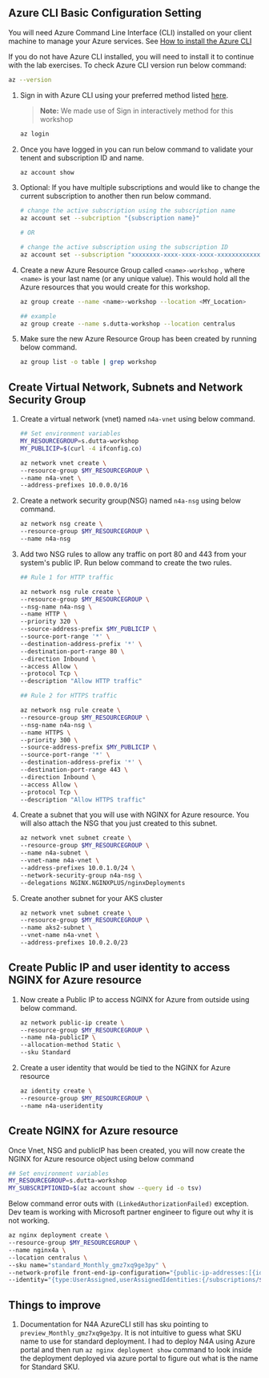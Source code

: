 ## Azure CLI Basic Configuration Setting

You will need Azure Command Line Interface (CLI) installed on your client machine to manage your Azure services. See [How to install the Azure CLI](https://learn.microsoft.com/en-us/cli/azure/install-azure-cli)

If you do not have Azure CLI installed, you will need to install it to continue with the lab exercises.  To check Azure CLI version run below command:

```bash
az --version
```

1. Sign in with Azure CLI using your preferred method listed [here](https://learn.microsoft.com/en-us/cli/azure/authenticate-azure-cli).

   >**Note:** We made use of Sign in interactively method for this workshop

    ```bash
    az login
    ```

1. Once you have logged in you can run below command to validate your tenent and subscription ID and name.

   ```bash
   az account show 
   ```

1. Optional: If you have multiple subscriptions and would like to change the current subscription to another then run below command.

   ```bash
   # change the active subscription using the subscription name
   az account set --subcription "{subscription name}"

   # OR

   # change the active subscription using the subscription ID
   az account set --subscription "xxxxxxxx-xxxx-xxxx-xxxx-xxxxxxxxxxxx"  
   ```

1. Create a new Azure Resource Group called `<name>-workshop` , where `<name>` is your last name (or any unique value).  This would hold all the Azure resources that you would create for this workshop.
  
   ```bash
   az group create --name <name>-workshop --location <MY_Location>

   ## example
   az group create --name s.dutta-workshop --location centralus
   ```

1. Make sure the new Azure Resource Group has been created by running below command.

   ```bash
   az group list -o table | grep workshop
   ```

## Create Virtual Network, Subnets and Network Security Group

1. Create a virtual network (vnet) named `n4a-vnet` using below command.

    ```bash
    ## Set environment variables
    MY_RESOURCEGROUP=s.dutta-workshop
    MY_PUBLICIP=$(curl -4 ifconfig.co)
    ```

    ```bash
    az network vnet create \
    --resource-group $MY_RESOURCEGROUP \
    --name n4a-vnet \
    --address-prefixes 10.0.0.0/16
    ```

1. Create a network security group(NSG) named `n4a-nsg` using below command.

    ```bash
    az network nsg create \
    --resource-group $MY_RESOURCEGROUP \
    --name n4a-nsg
    ```

1. Add two NSG rules to allow any traffic on port 80 and 443 from your system's public IP. Run below command to create the two rules.

    ```bash
    ## Rule 1 for HTTP traffic

    az network nsg rule create \
    --resource-group $MY_RESOURCEGROUP \
    --nsg-name n4a-nsg \
    --name HTTP \
    --priority 320 \
    --source-address-prefix $MY_PUBLICIP \
    --source-port-range '*' \
    --destination-address-prefix '*' \
    --destination-port-range 80 \
    --direction Inbound \
    --access Allow \
    --protocol Tcp \
    --description "Allow HTTP traffic"
    ```

    ```bash
    ## Rule 2 for HTTPS traffic
    
    az network nsg rule create \
    --resource-group $MY_RESOURCEGROUP \
    --nsg-name n4a-nsg \
    --name HTTPS \
    --priority 300 \
    --source-address-prefix $MY_PUBLICIP \
    --source-port-range '*' \
    --destination-address-prefix '*' \
    --destination-port-range 443 \
    --direction Inbound \
    --access Allow \
    --protocol Tcp \
    --description "Allow HTTPS traffic"
    ```

1. Create a subnet that you will use with NGINX for Azure resource. You will also attach the NSG that you just created to this subnet.

    ```bash
    az network vnet subnet create \
    --resource-group $MY_RESOURCEGROUP \
    --name n4a-subnet \
    --vnet-name n4a-vnet \
    --address-prefixes 10.0.1.0/24 \
    --network-security-group n4a-nsg \
    --delegations NGINX.NGINXPLUS/nginxDeployments
    ```

1. Create another subnet for your AKS cluster

    ```bash
    az network vnet subnet create \
    --resource-group $MY_RESOURCEGROUP \
    --name aks2-subnet \
    --vnet-name n4a-vnet \
    --address-prefixes 10.0.2.0/23
    ```

<!-- 1. Associate NSG with the Nginx for Azure Subnet. Also add a delegation to the subnet using below command.

    ```bash
    MY_RESOURCEGROUP=s.dutta-workshop

    az network vnet subnet update \
    --resource-group $MY_RESOURCEGROUP \
    --vnet-name n4a-vnet \
    --name n4a-subnet \
    --network-security-group n4a-nsg \
    --delegations NGINX.NGINXPLUS/nginxDeployments
    ``` -->

## Create Public IP and user identity to access NGINX for Azure resource

1. Now create a Public IP to access NGINX for Azure from outside using below command.

    ```bash
    az network public-ip create \
    --resource-group $MY_RESOURCEGROUP \
    --name n4a-publicIP \
    --allocation-method Static \
    --sku Standard
    ```

1. Create a user identity that would be tied to the NGINX for Azure resource

   ```bash
   az identity create \
   --resource-group $MY_RESOURCEGROUP \
   --name n4a-useridentity
   ```

## Create NGINX for Azure resource

Once Vnet, NSG and publicIP has been created, you will now create the NGINX for Azure resource object using below command

```bash
## Set environment variables
MY_RESOURCEGROUP=s.dutta-workshop
MY_SUBSCRIPTIONID=$(az account show --query id -o tsv)
```

Below command error outs with `(LinkedAuthorizationFailed)` exception. Dev team is working with Microsoft partner engineer to figure out why it is not working.

```bash
az nginx deployment create \
--resource-group $MY_RESOURCEGROUP \
--name nginx4a \
--location centralus \
--sku name="standard_Monthly_gmz7xq9ge3py" \
--network-profile front-end-ip-configuration="{public-ip-addresses:[{id:/subscriptions/$MY_SUBSCRIPTIONID/resourceGroups/$MY_RESOURCEGROUP/providers/Microsoft.Network/publicIPAddresses/n4a-publicIP}]}" network-interface-configuration="{subnet-id:/subscriptions/$MY_SUBSCRIPTIONID/resourceGroups/$MY_RESOURCEGROUP/providers/Microsoft.Network/virtualNetworks/n4a-vnet/subnets/n4a-subnet}" \
--identity="{type:UserAssigned,userAssignedIdentities:{/subscriptions/$MY_SUBSCRIPTIONID/resourceGroups/$MY_RESOURCEGROUP/providers/Microsoft.ManagedIdentity/userAssignedIdentities/n4a-useridentity:{}}}"
```

## Things to improve

1. Documentation for N4A AzureCLI still has sku pointing to `preview_Monthly_gmz7xq9ge3py`. It is not intuitive to guess what SKU name to use for standard deployment. I had to deploy N4A using Azure portal and then run `az nginx deployment show` command to look inside the deployment deployed via azure portal to figure out what is the name for Standard SKU.
